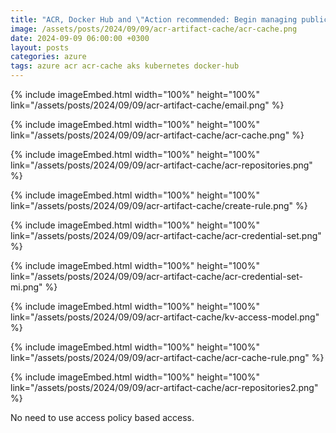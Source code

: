 ```yaml
---
title: "ACR, Docker Hub and \"Action recommended: Begin managing public content with Artifact Cache\""
image: /assets/posts/2024/09/09/acr-artifact-cache/acr-cache.png
date: 2024-09-09 06:00:00 +0300
layout: posts
categories: azure
tags: azure acr acr-cache aks kubernetes docker-hub
---
```


{% include imageEmbed.html width="100%" height="100%" link="/assets/posts/2024/09/09/acr-artifact-cache/email.png" %}

{% include imageEmbed.html width="100%" height="100%" link="/assets/posts/2024/09/09/acr-artifact-cache/acr-cache.png" %}

{% include imageEmbed.html width="100%" height="100%" link="/assets/posts/2024/09/09/acr-artifact-cache/acr-repositories.png" %}

{% include imageEmbed.html width="100%" height="100%" link="/assets/posts/2024/09/09/acr-artifact-cache/create-rule.png" %}

{% include imageEmbed.html width="100%" height="100%" link="/assets/posts/2024/09/09/acr-artifact-cache/acr-credential-set.png" %}

{% include imageEmbed.html width="100%" height="100%" link="/assets/posts/2024/09/09/acr-artifact-cache/acr-credential-set-mi.png" %}

{% include imageEmbed.html width="100%" height="100%" link="/assets/posts/2024/09/09/acr-artifact-cache/kv-access-model.png" %}

{% include imageEmbed.html width="100%" height="100%" link="/assets/posts/2024/09/09/acr-artifact-cache/acr-cache-rule.png" %}

{% include imageEmbed.html width="100%" height="100%" link="/assets/posts/2024/09/09/acr-artifact-cache/acr-repositories2.png" %}

No need to use access policy based access.

<!--
https://learn.microsoft.com/en-us/azure/container-registry/container-registry-artifact-cache
https://learn.microsoft.com/en-us/azure/container-registry/troubleshoot-artifact-cache#cached-images-dont-appear-in-a-live-repository
-->
